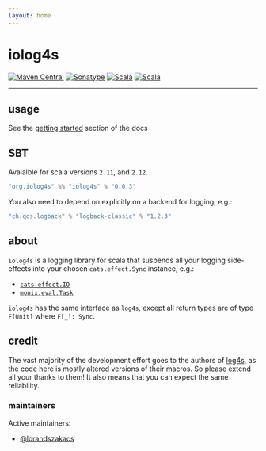 ```yaml
---
layout: home
---
```

# iolog4s

[![Maven Central](https://img.shields.io/maven-central/v/org.iolog4s/iolog4s_2.12.svg)](https://maven-badges.herokuapp.com/maven-central/org.iolog4s/iolog4s_2.12/badge.svg)
[![Sonatype](https://img.shields.io/nexus/r/https/oss.sonatype.org/org.iolog4s/iolog4s_2.12.svg)](https://oss.sonatype.org/#nexus-search;quick~iolog4s_2.12)
[![Scala](https://img.shields.io/badge/scala-2.11.12-brightgreen.svg)](https://github.com/scala/scala/releases/tag/v2.11.12)
[![Scala](https://img.shields.io/badge/scala-2.12.6-brightgreen.svg)](https://github.com/scala/scala/releases/tag/v2.12.6)

-------------------------

## usage

See the [getting started]((docs/index.html)) section of the docs

## SBT

Avaialble for scala versions `2.11`, and `2.12`.

```sbt
"org.iolog4s" %% "iolog4s" % "0.0.3"
```

You also need to depend on explicitly on a backend for logging, e.g.:
```sbt
"ch.qos.logback" % "logback-classic" % "1.2.3"
```
## about

`iolog4s` is a logging library for scala that suspends all your logging side-effects into your chosen `cats.effect.Sync` instance, e.g.:
 * [`cats.effect.IO`](https://github.com/typelevel/cats-effect)
 * [`monix.eval.Task`](https://github.com/monix/monix)

`iolog4s` has the same interface as [`log4s`](https://github.com/Log4s/log4s), except all return types are of type `F[Unit]` where `F[_]: Sync`.

## credit

The vast majority of the development effort goes to the authors of [log4s](https://github.com/Log4s/log4s), as the code here is mostly altered versions of their macros. So please extend all your thanks to them! It also means that you can expect the same reliability.

### maintainers

Active maintainers:
* [@lorandszakacs](https://github.com/lorandszakacs)

